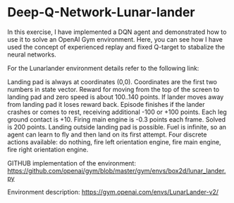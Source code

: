 # Deep-Q-Network-Lunar-lander
In this exercise, I have implemented a DQN agent and demonstrated how to use it to solve an OpenAI Gym environment.
Here, you can see how I have used the concept of experienced replay and fixed Q-target to stabalize the neural networks.

For the Lunarlander environment details refer to the following link:

Landing pad is always at coordinates (0,0). Coordinates are the first two numbers in state vector. Reward for moving from the top of the screen to landing pad and zero speed is about 100..140 points. If lander moves away from landing pad it loses reward back. Episode finishes if the lander crashes or comes to rest, receiving additional -100 or +100 points. Each leg ground contact is +10. Firing main engine is -0.3 points each frame. Solved is 200 points. Landing outside landing pad is possible. Fuel is infinite, so an agent can learn to fly and then land on its first attempt. Four discrete actions available: do nothing, fire left orientation engine, fire main engine, fire right orientation engine.

GITHUB implementation of the environment:
https://github.com/openai/gym/blob/master/gym/envs/box2d/lunar_lander.py

Environment description:
https://gym.openai.com/envs/LunarLander-v2/
